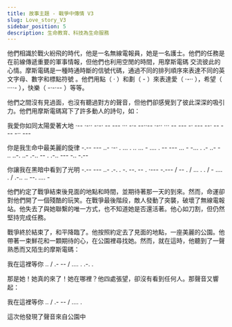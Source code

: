```yaml
---
title: 故事主題 - 戰爭中傳情 V3
slug: Love_story_V3
sidebar_position: 5
description: 生命教育、科技為生命服務
---
```



他們相識於戰火紛飛的時代，他是一名無線電報員，她是一名護士。他們的任務是在前線傳遞重要的軍事情報，但他們也利用空閒的時間，用摩斯電碼  交流彼此的心情。摩斯電碼是一種時通時斷的信號代碼，通過不同的排列順序來表達不同的英文字母、數字和標點符號 。他們用點（ · ）和劃（ - ）來表達愛（ ·-·· ），希望（ ····- ），快樂（ -·-·-- ）等等。

他們之間沒有見過面，也沒有聽過對方的聲音，但他們卻感覺到了彼此深深的吸引力。他們用摩斯電碼寫下了許多動人的詩句，如：

我愛你如同太陽愛著大地
·-- ·-·· -·-· -- --- ··· -·- --··-- ·-·· ··· -- --- -· --- --· -- --- -·· ---

你是我生命中最美麗的旋律
-.-- --- ..- ·-· . ... . .. ... - .... . -- --- ... - -... . .- ..- - .. ..-. ..- .-.. -- . .-.. --- -.. -.--

你讓我在黑暗中看到了光明
-.-- --- ..- .-. . -. --. -- . ·--- -.--- / -- . / ... . . / - .... . / .-.. .. --. .... -

他們約定了戰爭結束後見面的地點和時間，並期待著那一天的到來。然而，命運卻對他們開了一個殘酷的玩笑。在戰爭最後階段，敵人發動了突襲，破壞了無線電報站。他失去了與她聯繫的唯一方式，也不知道她是否還活著。他心如刀割，但仍然堅持完成任務。

戰爭終於結束了，和平降臨了。他按照約定去了見面的地點，一座美麗的公園。他帶著一束鮮花和一顆期待的心，在公園裡尋找她。然而，就在這時，他聽到了一聲熟悉而又陌生的摩斯電碼：

我在這裡等你
.. / .- -- / .... . .-. .

那是她！她真的來了！她在哪裡？他四處張望，卻沒有看到任何人。那聲音又響起：

我在這裡等你
.. / .- -- / .... .

這次他發現了聲音來自公園中